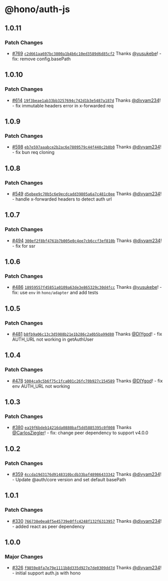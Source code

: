 # @hono/auth-js

## 1.0.11

### Patch Changes

- [#769](https://github.com/honojs/middleware/pull/769) [`c2d661aa697bc3800a1b4b6c10ed3589d6d85cf2`](https://github.com/honojs/middleware/commit/c2d661aa697bc3800a1b4b6c10ed3589d6d85cf2) Thanks [@yusukebe](https://github.com/yusukebe)! - fix: remove config.basePath

## 1.0.10

### Patch Changes

- [#614](https://github.com/honojs/middleware/pull/614) [`19f3beae1ab33bb3257694c742d1b3e5487a187d`](https://github.com/honojs/middleware/commit/19f3beae1ab33bb3257694c742d1b3e5487a187d) Thanks [@divyam234](https://github.com/divyam234)! - fix immutable headers error in x-forwarded req

## 1.0.9

### Patch Changes

- [#598](https://github.com/honojs/middleware/pull/598) [`eb7e597aaabce2b2ac6e7809579c44f440c2b8b0`](https://github.com/honojs/middleware/commit/eb7e597aaabce2b2ac6e7809579c44f440c2b8b0) Thanks [@divyam234](https://github.com/divyam234)! - fix bun req cloning

## 1.0.8

### Patch Changes

- [#549](https://github.com/honojs/middleware/pull/549) [`d5ebee9c70b5c6e9ecdcadd39805a6a7c481c0ee`](https://github.com/honojs/middleware/commit/d5ebee9c70b5c6e9ecdcadd39805a6a7c481c0ee) Thanks [@divyam234](https://github.com/divyam234)! - handle x-forwarded headers to detect auth url

## 1.0.7

### Patch Changes

- [#494](https://github.com/honojs/middleware/pull/494) [`300ef2f8bf4761b7b005e0c4ee7cb6ccf3ef810b`](https://github.com/honojs/middleware/commit/300ef2f8bf4761b7b005e0c4ee7cb6ccf3ef810b) Thanks [@divyam234](https://github.com/divyam234)! - fix for ssr

## 1.0.6

### Patch Changes

- [#486](https://github.com/honojs/middleware/pull/486) [`18959557f45851a0109a63de3e865329c30d4fcc`](https://github.com/honojs/middleware/commit/18959557f45851a0109a63de3e865329c30d4fcc) Thanks [@yusukebe](https://github.com/yusukebe)! - fix: use `env` in `hono/adapter` and add tests

## 1.0.5

### Patch Changes

- [#481](https://github.com/honojs/middleware/pull/481) [`b8fb9a06c13c3d5988b21e1b286c2a0b5ba99d80`](https://github.com/honojs/middleware/commit/b8fb9a06c13c3d5988b21e1b286c2a0b5ba99d80) Thanks [@DIYgod](https://github.com/DIYgod)! - fix AUTH_URL not working in getAuthUser

## 1.0.4

### Patch Changes

- [#478](https://github.com/honojs/middleware/pull/478) [`5004ca9c5b6f75c1fca001c26fc70b927c154589`](https://github.com/honojs/middleware/commit/5004ca9c5b6f75c1fca001c26fc70b927c154589) Thanks [@DIYgod](https://github.com/DIYgod)! - fix env AUTH_URL not working

## 1.0.3

### Patch Changes

- [#380](https://github.com/honojs/middleware/pull/380) [`ea19f6bdeb14216da0880baf5dd5885395c0f008`](https://github.com/honojs/middleware/commit/ea19f6bdeb14216da0880baf5dd5885395c0f008) Thanks [@CarlosZiegler](https://github.com/CarlosZiegler)! - fix: change peer dependency to support v4.0.0

## 1.0.2

### Patch Changes

- [#359](https://github.com/honojs/middleware/pull/359) [`4ccda19d3176d9148310bcdb33baf48986433342`](https://github.com/honojs/middleware/commit/4ccda19d3176d9148310bcdb33baf48986433342) Thanks [@divyam234](https://github.com/divyam234)! - Update @auth/core version and set default basePath

## 1.0.1

### Patch Changes

- [#330](https://github.com/honojs/middleware/pull/330) [`766738e0ea8f5e45739e0ffc4248f132f6313957`](https://github.com/honojs/middleware/commit/766738e0ea8f5e45739e0ffc4248f132f6313957) Thanks [@divyam234](https://github.com/divyam234)! - added react as peer dependency

## 1.0.0

### Major Changes

- [#326](https://github.com/honojs/middleware/pull/326) [`f9859e8fa7e79e1111b8d335d927e7de0309dd7d`](https://github.com/honojs/middleware/commit/f9859e8fa7e79e1111b8d335d927e7de0309dd7d) Thanks [@divyam234](https://github.com/divyam234)! - initial support auth.js with hono
